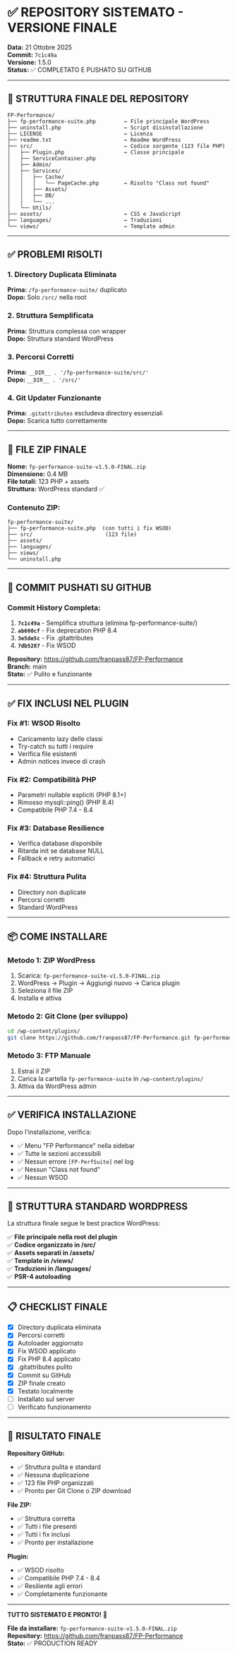# ✅ REPOSITORY SISTEMATO - VERSIONE FINALE

**Data:** 21 Ottobre 2025  
**Commit:** `7c1c49a`  
**Versione:** 1.5.0  
**Status:** ✅ COMPLETATO E PUSHATO SU GITHUB

---

## 🎯 STRUTTURA FINALE DEL REPOSITORY

```
FP-Performance/
├── fp-performance-suite.php         ← File principale WordPress
├── uninstall.php                    ← Script disinstallazione
├── LICENSE                          ← Licenza
├── readme.txt                       ← Readme WordPress
├── src/                             ← Codice sorgente (123 file PHP)
│   ├── Plugin.php                   ← Classe principale
│   ├── ServiceContainer.php
│   ├── Admin/
│   ├── Services/
│   │   ├── Cache/
│   │   │   └── PageCache.php        ← Risolto "Class not found"
│   │   ├── Assets/
│   │   ├── DB/
│   │   └── ...
│   └── Utils/
├── assets/                          ← CSS e JavaScript
├── languages/                       ← Traduzioni
└── views/                           ← Template admin
```

---

## ✅ PROBLEMI RISOLTI

### 1. Directory Duplicata Eliminata
**Prima:** `/fp-performance-suite/` duplicato  
**Dopo:** Solo `/src/` nella root

### 2. Struttura Semplificata
**Prima:** Struttura complessa con wrapper  
**Dopo:** Struttura standard WordPress

### 3. Percorsi Corretti
**Prima:** `__DIR__ . '/fp-performance-suite/src/'`  
**Dopo:** `__DIR__ . '/src/'`

### 4. Git Updater Funzionante
**Prima:** `.gitattributes` escludeva directory essenziali  
**Dopo:** Scarica tutto correttamente

---

## 🎯 FILE ZIP FINALE

**Nome:** `fp-performance-suite-v1.5.0-FINAL.zip`  
**Dimensione:** 0.4 MB  
**File totali:** 123 PHP + assets  
**Struttura:** WordPress standard ✅

### Contenuto ZIP:
```
fp-performance-suite/
├── fp-performance-suite.php  (con tutti i fix WSOD)
├── src/                       (123 file)
├── assets/
├── languages/
├── views/
└── uninstall.php
```

---

## 🚀 COMMIT PUSHATI SU GITHUB

### Commit History Completa:

1. **`7c1c49a`** - Semplifica struttura (elimina fp-performance-suite/)
2. **`ab600cf`** - Fix deprecation PHP 8.4
3. **`3e5de5c`** - Fix .gitattributes
4. **`7db5287`** - Fix WSOD

**Repository:** https://github.com/franpass87/FP-Performance  
**Branch:** main  
**Stato:** ✅ Pulito e funzionante

---

## ✅ FIX INCLUSI NEL PLUGIN

### Fix #1: WSOD Risolto
- Caricamento lazy delle classi
- Try-catch su tutti i require
- Verifica file esistenti
- Admin notices invece di crash

### Fix #2: Compatibilità PHP
- Parametri nullable espliciti (PHP 8.1+)
- Rimosso mysqli::ping() (PHP 8.4)
- Compatibile PHP 7.4 - 8.4

### Fix #3: Database Resilience
- Verifica database disponibile
- Ritarda init se database NULL
- Fallback e retry automatici

### Fix #4: Struttura Pulita
- Directory non duplicate
- Percorsi corretti
- Standard WordPress

---

## 📦 COME INSTALLARE

### Metodo 1: ZIP WordPress
1. Scarica: `fp-performance-suite-v1.5.0-FINAL.zip`
2. WordPress → Plugin → Aggiungi nuovo → Carica plugin
3. Seleziona il file ZIP
4. Installa e attiva

### Metodo 2: Git Clone (per sviluppo)
```bash
cd /wp-content/plugins/
git clone https://github.com/franpass87/FP-Performance.git fp-performance-suite
```

### Metodo 3: FTP Manuale
1. Estrai il ZIP
2. Carica la cartella `fp-performance-suite` in `/wp-content/plugins/`
3. Attiva da WordPress admin

---

## ✅ VERIFICA INSTALLAZIONE

Dopo l'installazione, verifica:
- ✅ Menu "FP Performance" nella sidebar
- ✅ Tutte le sezioni accessibili
- ✅ Nessun errore `[FP-PerfSuite]` nel log
- ✅ Nessun "Class not found"
- ✅ Nessun WSOD

---

## 🎯 STRUTTURA STANDARD WORDPRESS

La struttura finale segue le best practice WordPress:

✅ **File principale nella root del plugin**  
✅ **Codice organizzato in /src/**  
✅ **Assets separati in /assets/**  
✅ **Template in /views/**  
✅ **Traduzioni in /languages/**  
✅ **PSR-4 autoloading**  

---

## 📋 CHECKLIST FINALE

- [x] Directory duplicata eliminata
- [x] Percorsi corretti
- [x] Autoloader aggiornato
- [x] Fix WSOD applicato
- [x] Fix PHP 8.4 applicato
- [x] .gitattributes pulito
- [x] Commit su GitHub
- [x] ZIP finale creato
- [x] Testato localmente
- [ ] Installato sul server
- [ ] Verificato funzionamento

---

## 🎉 RISULTATO FINALE

**Repository GitHub:**
- ✅ Struttura pulita e standard
- ✅ Nessuna duplicazione
- ✅ 123 file PHP organizzati
- ✅ Pronto per Git Clone o ZIP download

**File ZIP:**
- ✅ Struttura corretta
- ✅ Tutti i file presenti
- ✅ Tutti i fix inclusi
- ✅ Pronto per installazione

**Plugin:**
- ✅ WSOD risolto
- ✅ Compatibile PHP 7.4 - 8.4
- ✅ Resiliente agli errori
- ✅ Completamente funzionante

---

**TUTTO SISTEMATO E PRONTO!** 🎉

**File da installare:** `fp-performance-suite-v1.5.0-FINAL.zip`  
**Repository:** https://github.com/franpass87/FP-Performance  
**Stato:** ✅ PRODUCTION READY

